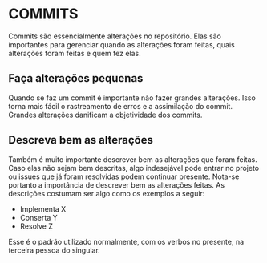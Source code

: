 # COMMITS
Commits são essencialmente alterações no repositório. Elas são importantes para gerenciar quando as alterações foram feitas, quais alterações foram feitas e quem fez elas.

## Faça alterações pequenas
Quando se faz um commit é importante não fazer grandes alterações. Isso torna mais fácil o rastreamento de erros e a assimilação do commit. Grandes alterações danificam a objetividade dos commits.
## Descreva bem as alterações
Também é muito importante descrever bem as alterações que foram feitas. Caso elas não sejam bem descritas, algo indesejável pode entrar no projeto ou issues que já foram resolvidas podem continuar presente. Nota-se portanto a importância de descrever bem as alterações feitas. As descrições costumam ser algo como os exemplos a seguir:
- Implementa X
- Conserta Y
- Resolve Z

Esse é o padrão utilizado normalmente, com os verbos no presente, na terceira pessoa do singular.
